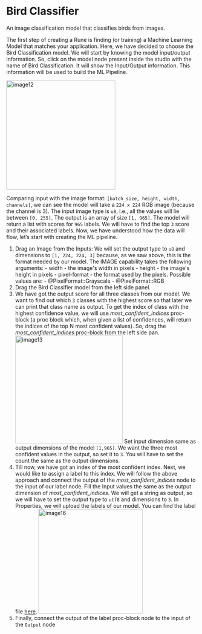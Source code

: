 # Bird Classifier

An image classification model that classifies birds from images.

The first step of creating a Rune is finding (or training) a Machine Learning Model that matches your application. Here, we have decided to choose the Bird Classification model. We will start by knowing the model input/output information. So, click on the model node present inside the studio with the name of Bird Classification. It will show the Input/Output information. This information will be used to build the ML Pipeline.

<img width="288" alt="image12" src="https://user-images.githubusercontent.com/50593567/156821821-43074518-26df-441f-8ca4-78d7b72ee12b.png"/>

Comparing input with the image format: `[batch_size, height, width, channels]`, we can see the model will take a `224 x 224` RGB image (because the channel is 3). The input image type is `u8`, i.e., all the values will lie between `[0, 255]`. The output is an array of size `[1, 965]`. The model will return a list with scores for `965` labels. We will have to find the top `3` score and their associated labels. Now, we have understood how the data will flow, let’s start with creating the ML pipeline.

1. Drag an Image from the Inputs:
   We will set the output type to `u8` and dimensions to `[1, 224, 224, 3]` because, as we saw above, this is the format needed by our model.
   The IMAGE capability takes the following arguments: - width - the image's width in pixels - height - the image's height in pixels - pixel-format - the format used by the pixels. Possible values are: - @PixelFormat::Grayscale - @PixelFormat::RGB
2. Drag the Bird Classifier model from the left side panel.
3. We have got the output score for all three classes from our model. We want to find out which `3` classes with the highest score so that later we can print that class name as output. To get the index of class with the highest confidence value, we will use _most_confident_indices_ proc-block (a proc block which, when given a list of confidences, will return the indices of the top N most confident values). So, drag the _most_confident_indices_ proc-block from the left side pan.
   <img width="284" alt="image13" src="https://user-images.githubusercontent.com/50593567/156823188-e778ac78-929b-4457-ab09-8539cd5860c6.png"/>
   Set input dimension same as output dimensions of the model `(1,965)`. We want the three most confident values in the output, so set it to `3`. You will have to set the count the same as the output dimensions.
4. Till now, we have got an index of the most confident index. Next, we would like to assign a label to this index. We will follow the above approach and connect the output of the _most_confident_indices_ node to the input of our label node. Fill the Input values the same as the output dimension of _most_confident_indices_. We will get a string as output, so we will have to set the output type to `utf8` and dimensions to `3`. In Properties, we will upload the labels of our model. You can find the label file [here](https://drive.google.com/file/d/1jbvWb82F9JRBVbMLIZIQh9hqENCnkVf_/view?usp=sharing).
   <img width="276" alt="image16" src="https://user-images.githubusercontent.com/50593567/156817972-5f0e209c-1da3-46de-9387-eb860b02fc9e.png"/>
5. Finally, connect the output of the label proc-block node to the input of the `Output` node
